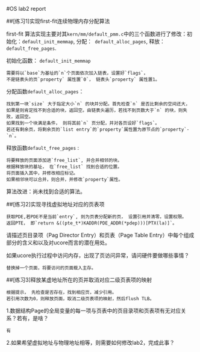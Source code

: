 #OS lab2 report


##[练习1]实现first-fit连续物理内存分配算法

first-fit 算法实现主要对其`kern/mm/default_pmm.c`中的三个函数进行了修改：初始化：`default_init_memmap`, 分配：` default_alloc_pages`, 释放： `default_free_pages`.

初始化函数： `default_init_memmap` 
```
需要将以`base`为基址的`n`个页面依次加入链表，设置好`flags`，
不是链表头的页`property` 属性置`0`， 链表头`property` 属性置1。
```

分配函数`default_alloc_pages`：
```
找到第一块`size` 大于指定大小`n` 的块并分配。首先检查`n` 是否比剩余的空间还大，
如果是则肯定找不到合适的块，返回空。由链表头遍历，若找不到页数大于`n` 的块，则失败，返回空。
如果找到一个块满足条件， 则将其前`n` 页分配，并对各页设好`flags`。
若还有剩余页，将剩余页的`list entry`的`property`属性置为原节点的`property`-`n`。
```

释放函数`default_free_pages` :
```
将要释放的页面添加进`free_list`, 并合并相邻的块。
根据释放块的基址， 在`free_list` 找到合适的位置。
将页面插入其中，并修改相应标记。
如果相邻块可以合并，则合并，并修改`property`属性。
```

算法改进：尚未找到合适的算法。

##[练习2]实现寻找虚拟地址对应的页表项
```
获取PDE,若PDE不是当前`entry`, 则为页表分配新的页， 设置引用并清零，设置权限。
返回PTE， 即`return &((pte_t*)KADDR(PDE_ADDR(*pdep)))[PTX(la)]`。
```

请描述页目录项（Pag Director Entry）和页表（Page Table Entry）中每个组成部分的含义和以及对ucore而言的潜在用处。

如果ucore执行过程中访问内存，出现了页访问异常，请问硬件要做哪些事情？
```
替换掉一个页面，将要访问的页面载入主存。
```

##[练习3]释放某虚地址所在的页并取消对应二级页表项的映射
```
根据提示， 先检查是否存在，找到相应页，减少引用。
若引用次数为0，则释放页面，取消二级页表项的映射，然后flush TLB。
```

1.数据结构Page的全局变量的每一项与页表中的页目录项和页表项有无对应关系？若有，是啥？
```
有
```

2.如果希望虚拟地址与物理地址相等，则需要如何修改lab2，完成此事？
```
```



